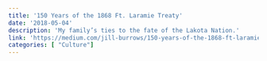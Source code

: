 ```yaml
---
title: '150 Years of the 1868 Ft. Laramie Treaty'
date: '2018-05-04'
description: 'My family’s ties to the fate of the Lakota Nation.'
link: 'https://medium.com/jill-burrows/150-years-of-the-1868-ft-laramie-treaty-985b87b01107'
categories: [ "Culture"]
---
```

